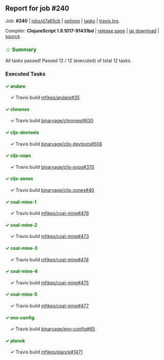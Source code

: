 ## Report for job #240

Job: **#240** | [jobs/d7a65cb](https://github.com/cljs-oss/canary/commit/d7a65cb9ffac5e54e2e7a70c36e5dbe69fb21f74) | [options](options.edn) | [tasks](tasks.edn) | [travis log](https://travis-ci.org/cljs-oss/canary/builds/334968300).

Compiler: **ClojureScript 1.9.1017-91431bd** | [release page](https://github.com/cljs-oss/canary/releases/tag/r1.9.1017-91431bd) | [jar download](https://github.com/cljs-oss/canary/releases/download/r1.9.1017-91431bd/clojurescript-1.9.1017-91431bd.jar) | [source](https://github.com/clojure/clojurescript/commit/91431bd556f7a11db59319fcc082737a448f651e).

### <b style='color:green'>☺ Summary</b>

All tasks passed! Passed 12 / 12 (executed) of total 12 tasks.

### Executed Tasks

#### <b style='color:green'>&#x2713; andare</b>
&nbsp;&nbsp;&nbsp;&nbsp;<b style='color:green'>&#x2713;</b> Travis build [mfikes/andare#35](https://travis-ci.org/mfikes/andare/builds/334969480)<br>

#### <b style='color:green'>&#x2713; chromex</b>
&nbsp;&nbsp;&nbsp;&nbsp;<b style='color:green'>&#x2713;</b> Travis build [binaryage/chromex#630](https://travis-ci.org/binaryage/chromex/builds/334969489)<br>

#### <b style='color:green'>&#x2713; cljs-devtools</b>
&nbsp;&nbsp;&nbsp;&nbsp;<b style='color:green'>&#x2713;</b> Travis build [binaryage/cljs-devtools#508](https://travis-ci.org/binaryage/cljs-devtools/builds/334969487)<br>

#### <b style='color:green'>&#x2713; cljs-oops</b>
&nbsp;&nbsp;&nbsp;&nbsp;<b style='color:green'>&#x2713;</b> Travis build [binaryage/cljs-oops#370](https://travis-ci.org/binaryage/cljs-oops/builds/334969506)<br>

#### <b style='color:green'>&#x2713; cljs-zones</b>
&nbsp;&nbsp;&nbsp;&nbsp;<b style='color:green'>&#x2713;</b> Travis build [binaryage/cljs-zones#40](https://travis-ci.org/binaryage/cljs-zones/builds/334969497)<br>

#### <b style='color:green'>&#x2713; coal-mine-1</b>
&nbsp;&nbsp;&nbsp;&nbsp;<b style='color:green'>&#x2713;</b> Travis build [mfikes/coal-mine#476](https://travis-ci.org/mfikes/coal-mine/builds/334969528)<br>

#### <b style='color:green'>&#x2713; coal-mine-2</b>
&nbsp;&nbsp;&nbsp;&nbsp;<b style='color:green'>&#x2713;</b> Travis build [mfikes/coal-mine#473](https://travis-ci.org/mfikes/coal-mine/builds/334969504)<br>

#### <b style='color:green'>&#x2713; coal-mine-3</b>
&nbsp;&nbsp;&nbsp;&nbsp;<b style='color:green'>&#x2713;</b> Travis build [mfikes/coal-mine#474](https://travis-ci.org/mfikes/coal-mine/builds/334969517)<br>

#### <b style='color:green'>&#x2713; coal-mine-4</b>
&nbsp;&nbsp;&nbsp;&nbsp;<b style='color:green'>&#x2713;</b> Travis build [mfikes/coal-mine#475](https://travis-ci.org/mfikes/coal-mine/builds/334969519)<br>

#### <b style='color:green'>&#x2713; coal-mine-5</b>
&nbsp;&nbsp;&nbsp;&nbsp;<b style='color:green'>&#x2713;</b> Travis build [mfikes/coal-mine#477](https://travis-ci.org/mfikes/coal-mine/builds/334969530)<br>

#### <b style='color:green'>&#x2713; env-config</b>
&nbsp;&nbsp;&nbsp;&nbsp;<b style='color:green'>&#x2713;</b> Travis build [binaryage/env-config#65](https://travis-ci.org/binaryage/env-config/builds/334969532)<br>

#### <b style='color:green'>&#x2713; planck</b>
&nbsp;&nbsp;&nbsp;&nbsp;<b style='color:green'>&#x2713;</b> Travis build [mfikes/planck#1471](https://travis-ci.org/mfikes/planck/builds/334969544)<br>